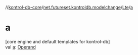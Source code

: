 //[kontrol-db-core](../../../index.md)/[net.futureset.kontroldb.modelchange](../index.md)/[Lte](index.md)/[a](a.md)

# a

[core engine and default templates for kontrol-db]\
val [a](a.md): [Operand](../-operand/index.md)
